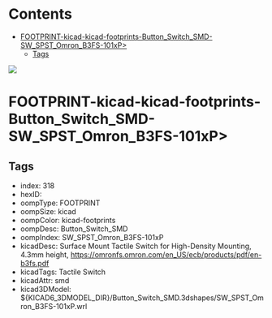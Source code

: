 



Contents
========

* [FOOTPRINT-kicad-kicad-footprints-Button_Switch_SMD-SW_SPST_Omron_B3FS-101xP>](#footprint-kicad-kicad-footprints-button_switch_smd-sw_spst_omron_b3fs-101xp)
	* [Tags](#tags)
  
![][im]
# FOOTPRINT-kicad-kicad-footprints-Button_Switch_SMD-SW_SPST_Omron_B3FS-101xP>

## Tags

- index: 318
- hexID: 
- oompType: FOOTPRINT
- oompSize: kicad
- oompColor: kicad-footprints
- oompDesc: Button_Switch_SMD
- oompIndex: SW_SPST_Omron_B3FS-101xP
- kicadDesc: Surface Mount Tactile Switch for High-Density Mounting, 4.3mm height, https://omronfs.omron.com/en_US/ecb/products/pdf/en-b3fs.pdf
- kicadTags: Tactile Switch
- kicadAttr: smd
- kicad3DModel: ${KICAD6_3DMODEL_DIR}/Button_Switch_SMD.3dshapes/SW_SPST_Omron_B3FS-101xP.wrl



[im]: image.png
